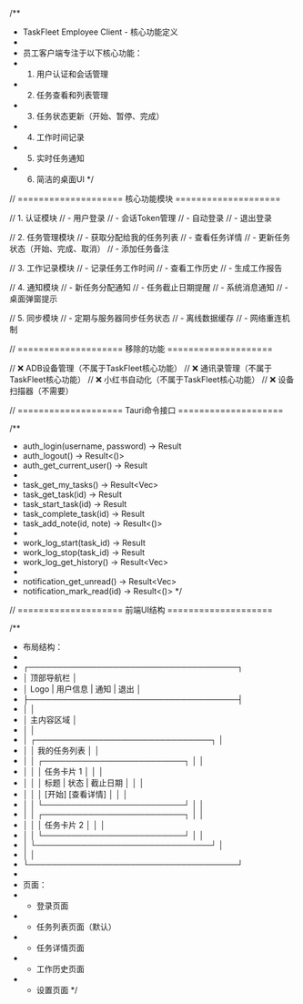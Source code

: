 /**
 * TaskFleet Employee Client - 核心功能定义
 * 
 * 员工客户端专注于以下核心功能：
 * 1. 用户认证和会话管理
 * 2. 任务查看和列表管理
 * 3. 任务状态更新（开始、暂停、完成）
 * 4. 工作时间记录
 * 5. 实时任务通知
 * 6. 简洁的桌面UI
 */

// ==================== 核心功能模块 ====================

// 1. 认证模块
//    - 用户登录
//    - 会话Token管理
//    - 自动登录
//    - 退出登录

// 2. 任务管理模块
//    - 获取分配给我的任务列表
//    - 查看任务详情
//    - 更新任务状态（开始、完成、取消）
//    - 添加任务备注

// 3. 工作记录模块
//    - 记录任务工作时间
//    - 查看工作历史
//    - 生成工作报告

// 4. 通知模块
//    - 新任务分配通知
//    - 任务截止日期提醒
//    - 系统消息通知
//    - 桌面弹窗提示

// 5. 同步模块
//    - 定期与服务器同步任务状态
//    - 离线数据缓存
//    - 网络重连机制

// ==================== 移除的功能 ====================

// ❌ ADB设备管理（不属于TaskFleet核心功能）
// ❌ 通讯录管理（不属于TaskFleet核心功能）
// ❌ 小红书自动化（不属于TaskFleet核心功能）
// ❌ 设备扫描器（不需要）

// ==================== Tauri命令接口 ====================

/**
 * auth_login(username, password) -> Result<LoginResponse>
 * auth_logout() -> Result<()>
 * auth_get_current_user() -> Result<User>
 * 
 * task_get_my_tasks() -> Result<Vec<Task>>
 * task_get_task(id) -> Result<Task>
 * task_start_task(id) -> Result<Task>
 * task_complete_task(id) -> Result<Task>
 * task_add_note(id, note) -> Result<()>
 * 
 * work_log_start(task_id) -> Result<WorkLog>
 * work_log_stop(task_id) -> Result<WorkLog>
 * work_log_get_history() -> Result<Vec<WorkLog>>
 * 
 * notification_get_unread() -> Result<Vec<Notification>>
 * notification_mark_read(id) -> Result<()>
 */

// ==================== 前端UI结构 ====================

/**
 * 布局结构：
 * 
 * ┌─────────────────────────────────────┐
 * │          顶部导航栏                 │
 * │  Logo | 用户信息 | 通知 | 退出      │
 * ├─────────────────────────────────────┤
 * │                                     │
 * │            主内容区域               │
 * │                                     │
 * │  ┌───────────────────────────────┐  │
 * │  │   我的任务列表                │  │
 * │  │   ┌─────────────────────────┐ │  │
 * │  │   │ 任务卡片 1              │ │  │
 * │  │   │ 标题 | 状态 | 截止日期  │ │  │
 * │  │   │ [开始] [查看详情]       │ │  │
 * │  │   └─────────────────────────┘ │  │
 * │  │   ┌─────────────────────────┐ │  │
 * │  │   │ 任务卡片 2              │ │  │
 * │  │   └─────────────────────────┘ │  │
 * │  └───────────────────────────────┘  │
 * │                                     │
 * └─────────────────────────────────────┘
 * 
 * 页面：
 * - 登录页面
 * - 任务列表页面（默认）
 * - 任务详情页面
 * - 工作历史页面
 * - 设置页面
 */
